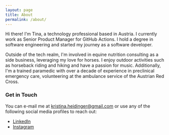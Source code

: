 ```yaml
---
layout: page
title: About
permalink: /about/
---
```


Hi there! I'm Tina, a technology professional based in Austria. I currently work as Senior Product Manager for GitHub Actions. I hold a degree in software engineering and started my journey as a software developer. 

Outside of the tech realm, I'm involved in equine nutrition consulting as a side business, leveraging my love for horses. I enjoy outdoor activities such as horseback riding and hiking and have a passion for music. Additionally, I'm a trained paramedic with over a decade of experience in preclinical emergency care, volunteering at the ambulance service of the Austrian Red Cross. 

### Get in Touch

You can e-mail me at [kristina.heidinger@gmail.com](mailto:kristina.heidinger@gmail.com) or use any of the following social media profiles to reach out:

- [LinkedIn](https://www.linkedin.com/in/kristinaheidinger/)
- [Instagram](https://www.instagram.com/tinaheidinger)